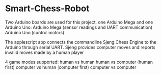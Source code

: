 # Smart-Chess-Robot
Two Arduino boards are used for this project, one Arduino Mega and one Arduino Uno:
Arduino Mega (sensor readings and UART communication)
Arduino Uno (control motors)

The applescript app connects the commandline Sjeng Chess Engine to the Arduino through serial UART.
Sjeng provides computer moves and reports invalid moves made by a human player

4 game modes supported:
human vs human
human vs computer (human first)
computer vs human (computer first)
computer vs computer

